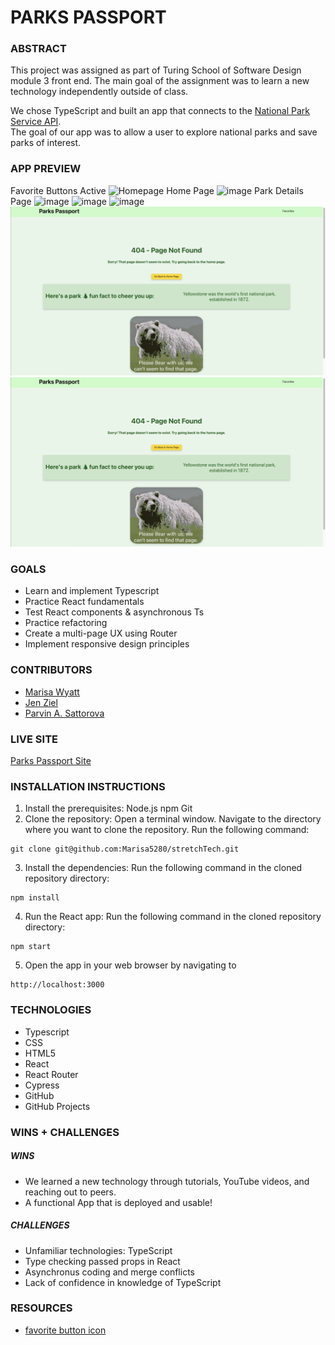 # PARKS PASSPORT


### **ABSTRACT**
This project was assigned as part of Turing School of Software Design module 3 front end. The main goal of the assignment was to learn a new technology independently outside of class. 

We chose TypeScript and built an app that connects to the [National Park Service API](https://www.nps.gov/subjects/developer/index.htm).  
The goal of our app was to allow a user to explore national parks and save parks of interest. 

### **APP PREVIEW**	

Favorite Buttons Active
![Homepage](https://user-images.githubusercontent.com/130857864/268475125-669d9664-339f-4a75-8349-365d3c3f87d2.png)
Home Page
![image](https://user-images.githubusercontent.com/130857864/268475129-7521ccdf-7f54-4260-b492-53c428ebfa0e.png)
Park Details Page
![image](https://user-images.githubusercontent.com/130857864/268475140-8e2e8958-2d9d-45fc-865e-7476c107463d.png)
![image](https://user-images.githubusercontent.com/130857864/268475144-6ff97427-0fbb-4c8f-aaac-67265a737485.png)
![image](https://user-images.githubusercontent.com/130857864/268475145-f6003c64-7855-4a0e-b358-4fd539d190b2.png)
![image](https://github.com/Sulton88Mehron90/stretchTech/blob/main/src/images/404.png)
![image](./src/images/404.png)



### **GOALS**

- Learn and implement Typescript
- Practice React fundamentals
- Test React components & asynchronous Ts 
- Practice refactoring
- Create a multi-page UX using Router
- Implement responsive design principles

### **CONTRIBUTORS**

- [Marisa Wyatt](https://github.com/Marisa5280)
- [Jen Ziel](https://github.com/jenziel) 
- [Parvin A. Sattorova](https://github.com/Sulton88Mehron90)

### **LIVE SITE**
[Parks Passport Site](https://marisa5280.github.io/stretchTech/)

### **INSTALLATION INSTRUCTIONS**

1. Install the prerequisites:
  Node.js
  npm
  Git
2. Clone the repository:
  Open a terminal window.
  Navigate to the directory where you want to clone the repository.
  Run the following command:
  ```
  git clone git@github.com:Marisa5280/stretchTech.git
  ```
3. Install the dependencies:
  Run the following command in the cloned repository directory:
  ```
  npm install
  ```
4. Run the React app:
  Run the following command in the cloned repository directory:
  ```
  npm start
  ```
5. Open the app in your web browser by navigating to 
  ```
  http://localhost:3000
  ```
### **TECHNOLOGIES**

- Typescript
- CSS
- HTML5
- React
- React Router
- Cypress
- GitHub
- GitHub Projects

### **WINS + CHALLENGES**

##### WINS
- We learned a new technology through tutorials, YouTube videos, and reaching out to peers. 
- A functional App that is deployed and usable! 
##### CHALLENGES 
- Unfamiliar technologies: TypeScript
- Type checking passed props in React
- Asynchronus coding and merge conflicts 
- Lack of confidence in knowledge of TypeScript

### **RESOURCES**
- [favorite button icon](https://thenounproject.com/browse/icons/term/national-park/)
